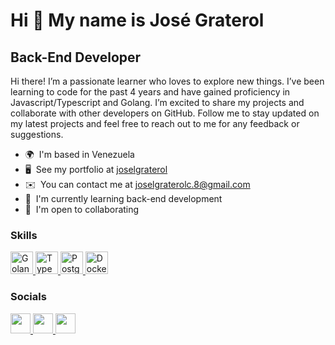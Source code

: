 Hi 👋 My name is José Graterol
==============================

Back-End Developer
-------------------

Hi there! I’m a passionate learner who loves to explore new things. I’ve been learning to code for the past 4 years and have gained proficiency in Javascript/Typescript and Golang. I’m excited to share my projects and collaborate with other developers on GitHub. Follow me to stay updated on my latest projects and feel free to reach out to me for any feedback or suggestions.

* 🌍  I'm based in Venezuela
* 🖥️  See my portfolio at [joselgraterol](http://joselgraterol.github.io/portfolio/)
* ✉️  You can contact me at [joselgraterolc.8@gmail.com](mailto:joselgraterolc.8@gmail.com)
* 🧠  I'm currently learning back-end development
* 🤝  I'm open to collaborating

### Skills


<p align="left">
  <a href="https://go.dev/" target="_blank" rel="noreferrer">
    <img src="https://raw.githubusercontent.com/danielcranney/readme-generator/main/public/icons/skills/go-colored.svg" width="36" height="36" alt="Golang" />
  </a>
  <a href="https://www.typescriptlang.org/" target="_blank" rel="noreferrer">
    <img src="https://raw.githubusercontent.com/danielcranney/readme-generator/main/public/icons/skills/typescript-colored.svg" width="36" height="36" alt="TypeScript" />
  </a>
  <a href="https://www.postgresql.org/" target="_blank" rel="noreferrer">
    <img src="https://raw.githubusercontent.com/danielcranney/readme-generator/main/public/icons/skills/postgresql-colored.svg" width="36" height="36" alt="PostgreSQL" />
  </a>
  <a href="https://www.docker.com/" target="_blank" rel="noreferrer">
    <img src="https://raw.githubusercontent.com/danielcranney/readme-generator/main/public/icons/skills/docker-colored.svg" width="36" height="36" alt="Docker" />
  </a>
</p>





### Socials

<p align="left">
<a href="https://www.github.com/joselgraterol" target="_blank" rel="noreferrer">
<picture>
<source media="(prefers-color-scheme: dark)" srcset="https://raw.githubusercontent.com/danielcranney/readme-generator/main/public/icons/socials/github-dark.svg" />
<img src="https://raw.githubusercontent.com/danielcranney/readme-generator/main/public/icons/socials/github.svg" width="32" height="32" />
</picture>
</a>

<a href="https://www.linkedin.com/in/jos%C3%A9-graterol-43ab8711b?utm_source=share&utm_campaign=share_via&utm_content=profile&utm_medium=android_app" target="_blank" rel="noreferrer">
<picture>
<source media="(prefers-color-scheme: dark)" srcset="https://raw.githubusercontent.com/danielcranney/readme-generator/main/public/icons/socials/linkedin-dark.svg" />
<img src="https://raw.githubusercontent.com/danielcranney/readme-generator/main/public/icons/socials/linkedin.svg" width="32" height="32" />
</picture>
</a>

<a href="https://www.youtube.com/@joselgraterol" target="_blank" rel="noreferrer">
<picture>
<source media="(prefers-color-scheme: dark)" srcset="https://raw.githubusercontent.com/danielcranney/readme-generator/main/public/icons/socials/youtube-dark.svg" />
<img src="https://raw.githubusercontent.com/danielcranney/readme-generator/main/public/icons/socials/youtube.svg" width="32" height="32" />
</picture>
</a>
</p>

